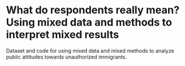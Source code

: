 # What do respondents really mean? Using mixed data and methods to interpret mixed results
Dataset and code for using mixed data and mixed methods to analyze public attitudes towards unauthorized immigrants.
